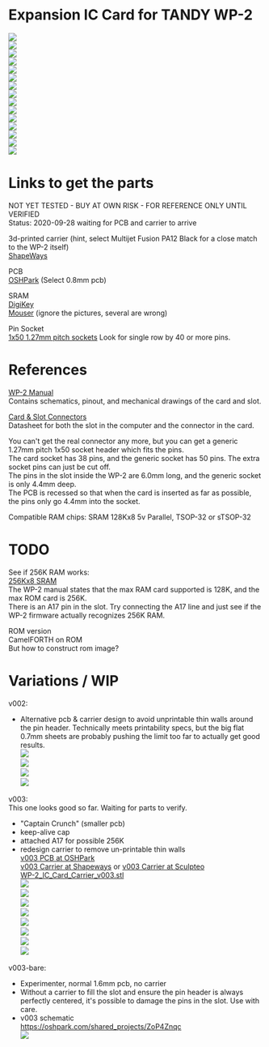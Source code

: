 # Expansion IC Card for TANDY WP-2

![](assembly_1.jpg)  
![](assembly_2.jpg)  
![](assembly_3.jpg)  
![](assembly_4.jpg)  
![](assembly_5.jpg)  
![](carrier_1.jpg)  
![](directions_1.jpg)  
![](directions_2.jpg)  
![](directions_3.jpg)  
![](directions_4.jpg)  
![](directions_5.jpg)  
![](PCB/WP-2_IC_Card_RAM_128K_1.jpg)  
![](PCB/WP-2_IC_Card_RAM_128K_2.jpg)  
![](PCB/WP-2_IC_Card_RAM_128K_3.jpg)  
![](PCB/WP-2_IC_Card_RAM_128K.svg)  

# Links to get the parts

NOT YET TESTED - BUY AT OWN RISK - FOR REFERENCE ONLY UNTIL VERIFIED  
Status: 2020-09-28 waiting for PCB and carrier to arrive  

3d-printed carrier (hint, select Multijet Fusion PA12 Black for a close match to the WP-2 itself)  
[ShapeWays](http://shpws.me/ShjK)  

PCB  
[OSHPark](https://oshpark.com/shared_projects/7Gr3WoFh) (Select 0.8mm pcb)  

SRAM  
[DigiKey](https://www.digikey.com/short/zw38nv)  
[Mouser](https://mou.sr/2GcUWHl) (ignore the pictures, several are wrong)  

Pin Socket  
[1x50 1.27mm pitch sockets](https://ebay.com/sch/i.html?_nkw=1.27mm+header+female) Look for single row by 40 or more pins.


# References
[WP-2 Manual](https://archive.org/search.php?query=Tandy%20WP-2)  
Contains schematics, pinout, and mechanical drawings of the card and slot.

[Card & Slot Connectors](ref/JC20-B38S-F1.pdf)  
Datasheet for both the slot in the computer and the connector in the card.

You can't get the real connector any more, but you can get a generic 1.27mm pitch 1x50 socket header which fits the pins.  
The card socket has 38 pins, and the generic socket has 50 pins. The extra socket pins can just be cut off.  
The pins in the slot inside the WP-2 are 6.0mm long, and the generic socket is only 4.4mm deep.  
The PCB is recessed so that when the card is inserted as far as possible, the pins only go 4.4mm into the socket.

Compatible RAM chips: SRAM 128Kx8 5v Parallel, TSOP-32 or sTSOP-32  

# TODO
See if 256K RAM works:  
[256Kx8 SRAM](https://www.mouser.com/ProductDetail/Alliance-Memory/AS6C2008A-55STIN)  
The WP-2 manual states that the max RAM card supported is 128K, and the max ROM card is 256K.  
There is an A17 pin in the slot. Try connecting the A17 line and just see if the WP-2 firmware actually recognizes 256K RAM.  

ROM version  
CamelFORTH on ROM  
But how to construct rom image?  

# Variations / WIP
v002:  
* Alternative pcb & carrier design to avoid unprintable thin walls around the pin header. Technically meets printability specs, but the big flat 0.7mm sheets are probably pushing the limit too far to actually get good results.  
![](Carrier/PCB_v002_1.jpg)  
![](Carrier/Carrier_v002_45mm_1.jpg)  
![](Carrier/Carrier_v002_45mm_2.jpg)  
![](Carrier/Carrier_v002_45mm_3.jpg)  

v003:  
This one looks good so far. Waiting for parts to verify.  
* "Captain Crunch" (smaller pcb)  
* keep-alive cap  
* attached A17 for possible 256K  
* redesign carrier to remove un-printable thin walls  
[v003 PCB at OSHPark](https://oshpark.com/shared_projects/2riwzeJS)  
[v003 Carrier at Shapeways](http://shpws.me/ShPp) or [v003 Carrier at Sculpteo](https://www.sculpteo.com/en/print/wp-2_ic_card_carrier_v003-6/EjsFtMjc)  
[WP-2_IC_Card_Carrier_v003.stl](Carrier/WP-2_IC_Card_Carrier_v003.stl)  
![](PCB/WP-2_IC_Card_RAM_128K_v003.svg)  
![](PCB/WP-2_IC_Card_RAM_128K_v003_1.jpg)  
![](Carrier/Carrier_v003_1.jpg)  
![](PCB/WP-2_IC_Card_RAM_128K_v003_2.jpg)  
![](PCB/WP-2_IC_Card_RAM_128K_v003_3.jpg)  
![](PCB/WP-2_IC_Card_RAM_128K_v003_4.jpg)  
![](PCB/WP-2_IC_Card_RAM_128K_v003_5.jpg)  
![](PCB/WP-2_IC_Card_RAM_128K_v003_6.jpg)  

v003-bare:  
* Experimenter, normal 1.6mm pcb, no carrier  
* Without a carrier to fill the slot and ensure the pin header is always perfectly centered, it's possible to damage the pins in the slot. Use with care.  
* v003 schematic  
<https://oshpark.com/shared_projects/ZoP4Znqc>  
![](PCB/WP-2_IC_Card_RAM_128K_bare_1.jpg)  

